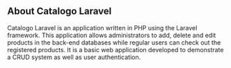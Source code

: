 ## About Catalogo Laravel
Catalogo Laravel is an application written in PHP using the Laravel framework. This application allows administrators to add, delete and edit products in the back-end databases while regular users can check out the registered products. It is a basic web application developed to demonstrate a CRUD system as well as user authentication.


